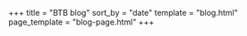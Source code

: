 +++
title = "BTB blog"
sort_by = "date"
template = "blog.html"
page_template = "blog-page.html"
+++
